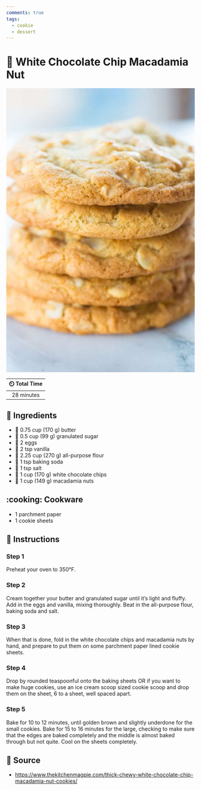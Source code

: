 ```yaml
---
comments: true
tags:
  - cookie
  - dessert
---
```

# :cookie: White Chocolate Chip Macadamia Nut

![White Chocolate Chip Macadamia Nut](../assets/images/white-chocolate-chip-macadamia-nut.jpg)

| :timer_clock: Total Time |
|:-----------------------: |
| 28 minutes |

## :salt: Ingredients

- :butter: 0.75 cup (170 g) butter
- :candy: 0.5 cup (99 g) granulated sugar
- :egg: 2 eggs
- :icecream: 2 tsp vanilla
- :ear_of_rice: 2.25 cup (270 g) all-purpose flour
- :cup_with_straw: 1 tsp baking soda
- :salt: 1 tsp salt
- :chocolate_bar: 1 cup (170 g) white chocolate chips
- :chestnut: 1 cup (149 g) macadamia nuts

## :cooking: Cookware

- 1 parchment paper
- 1 cookie sheets

## :pencil: Instructions

### Step 1

Preheat your oven to 350°F.

### Step 2

Cream together your butter and granulated sugar until it’s light and fluffy. Add in the eggs and vanilla, mixing
thoroughly. Beat in the all-purpose flour, baking soda and salt.

### Step 3

When that is done, fold in the white chocolate chips and macadamia nuts by hand, and prepare to put them on some
parchment paper lined cookie sheets.

### Step 4

Drop by rounded teaspoonful onto the baking sheets OR if you want to make huge cookies, use an ice cream scoop sized
cookie scoop and drop them on the sheet, 6 to a sheet, well spaced apart.

### Step 5

Bake for 10 to 12 minutes, until golden brown and slightly underdone for the small cookies. Bake for 15 to 16 minutes
for the large, checking to make sure that the edges are baked completely and the middle is almost baked through but not
quite. Cool on the sheets completely.

## :link: Source

- <https://www.thekitchenmagpie.com/thick-chewy-white-chocolate-chip-macadamia-nut-cookies/>

